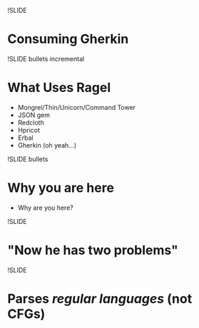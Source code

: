 !SLIDE 
# Consuming Gherkin

!SLIDE bullets incremental
# What Uses Ragel

* Mongrel/Thin/Unicorn/Command Tower
* JSON gem
* Redcloth
* Hpricot
* Erbal
* Gherkin (oh yeah...)

!SLIDE bullets
# Why you are here

* Why are you here?

!SLIDE 
# "Now he has two problems"

!SLIDE
# Parses _regular languages_ (not CFGs)
